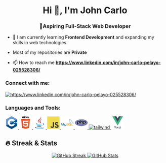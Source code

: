 <h1 align="center">Hi 👋, I'm John Carlo</h1>
<h3 align="center">🌟Aspiring Full-Stack Web Developer</h3>

- 🌱 I am currently learning **Frontend Development** and expanding my skills in web technologies. 
- Most of my repositories are **Private**

- 📫 How to reach me **https://www.linkedin.com/in/john-carlo-pelayo-025528306/**

<h3 align="left">Connect with me:</h3>
<p align="left">
<a href="https://linkedin.com/in/https://www.linkedin.com/in/john-carlo-pelayo-025528306/" target="blank"><img align="center" src="https://raw.githubusercontent.com/rahuldkjain/github-profile-readme-generator/master/src/images/icons/Social/linked-in-alt.svg" alt="https://www.linkedin.com/in/john-carlo-pelayo-025528306/" height="30" width="40" /></a>
</p>

<h3 align="left">Languages and Tools:</h3>
<p align="left"> <a href="https://www.w3schools.com/cpp/" target="_blank" rel="noreferrer"> <img src="https://raw.githubusercontent.com/devicons/devicon/master/icons/cplusplus/cplusplus-original.svg" alt="cplusplus" width="40" height="40"/> </a> <a href="https://www.w3.org/html/" target="_blank" rel="noreferrer"> <img src="https://raw.githubusercontent.com/devicons/devicon/master/icons/html5/html5-original-wordmark.svg" alt="html5" width="40" height="40"/> </a> <a href="https://www.java.com" target="_blank" rel="noreferrer"> <img src="https://raw.githubusercontent.com/devicons/devicon/master/icons/java/java-original.svg" alt="java" width="40" height="40"/> </a> <a href="https://developer.mozilla.org/en-US/docs/Web/JavaScript" target="_blank" rel="noreferrer"> <img src="https://raw.githubusercontent.com/devicons/devicon/master/icons/javascript/javascript-original.svg" alt="javascript" width="40" height="40"/> </a> <a href="https://www.mysql.com/" target="_blank" rel="noreferrer"> <img src="https://raw.githubusercontent.com/devicons/devicon/master/icons/mysql/mysql-original-wordmark.svg" alt="mysql" width="40" height="40"/> </a> <a href="https://www.php.net" target="_blank" rel="noreferrer"> <img src="https://raw.githubusercontent.com/devicons/devicon/master/icons/php/php-original.svg" alt="php" width="40" height="40"/> </a> <a href="https://tailwindcss.com/" target="_blank" rel="noreferrer"> <img src="https://www.vectorlogo.zone/logos/tailwindcss/tailwindcss-icon.svg" alt="tailwind" width="40" height="40"/>  <a href="https://vuejs.org/" target="_blank" rel="noreferrer">
    <img src="https://raw.githubusercontent.com/devicons/devicon/master/icons/vuejs/vuejs-original-wordmark.svg" alt="vuejs" width="40" height="40"/>
  </a> </a> </p>

## 🔥 Streak & Stats

<div align="center">
  <!-- GitHub Streak -->
  <a href="https://git.io/streak-stats">
    <img src="https://streak-stats.demolab.com?user=CarlOwlTech&theme=vue-dark&border_radius=10&card_width=500" alt="GitHub Streak" />
  </a>
  <!-- GitHub Stats -->
  <a href="https://github.com/CarlOwlTech">
    <img src="https://github-readme-stats.vercel.app/api?username=CarlOwlTech&show_icons=true&theme=vue-dark&border_radius=10&card_width=500" alt="GitHub Stats" />
  </a>
</div>


